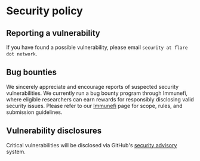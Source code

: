 # Security policy

## Reporting a vulnerability

If you have found a possible vulnerability, please email `security at flare dot network`.

## Bug bounties

We sincerely appreciate and encourage reports of suspected security vulnerabilities.
We currently run a bug bounty program through Immunefi, where eligible
researchers can earn rewards for responsibly disclosing valid security issues. Please
refer to our [Immunefi](https://immunefi.com/bug-bounty/flarenetwork/information/) page
for scope, rules, and submission guidelines.

## Vulnerability disclosures

Critical vulnerabilities will be disclosed via GitHub's
[security advisory](https://github.com/flare-foundation/fassets/security) system.
